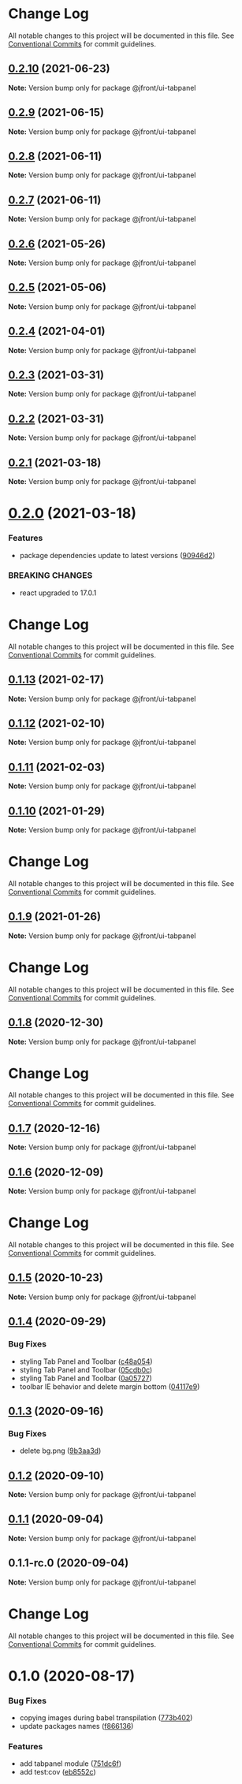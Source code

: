 # Change Log

All notable changes to this project will be documented in this file.
See [Conventional Commits](https://conventionalcommits.org) for commit guidelines.

## [0.2.10](https://github.com/Jepria/jfront-ui/compare/@jfront/ui-tabpanel@0.2.9...@jfront/ui-tabpanel@0.2.10) (2021-06-23)

**Note:** Version bump only for package @jfront/ui-tabpanel





## [0.2.9](https://github.com/Jepria/jfront-ui/compare/@jfront/ui-tabpanel@0.2.8...@jfront/ui-tabpanel@0.2.9) (2021-06-15)

**Note:** Version bump only for package @jfront/ui-tabpanel





## [0.2.8](https://github.com/Jepria/jfront-ui/compare/@jfront/ui-tabpanel@0.2.7...@jfront/ui-tabpanel@0.2.8) (2021-06-11)

**Note:** Version bump only for package @jfront/ui-tabpanel





## [0.2.7](https://github.com/Jepria/jfront-ui/compare/@jfront/ui-tabpanel@0.2.6...@jfront/ui-tabpanel@0.2.7) (2021-06-11)

**Note:** Version bump only for package @jfront/ui-tabpanel





## [0.2.6](https://github.com/Jepria/jfront-ui/compare/@jfront/ui-tabpanel@0.2.5...@jfront/ui-tabpanel@0.2.6) (2021-05-26)

**Note:** Version bump only for package @jfront/ui-tabpanel





## [0.2.5](https://github.com/Jepria/jfront-ui/compare/@jfront/ui-tabpanel@0.2.4...@jfront/ui-tabpanel@0.2.5) (2021-05-06)

**Note:** Version bump only for package @jfront/ui-tabpanel





## [0.2.4](https://github.com/Jepria/jfront-ui/compare/@jfront/ui-tabpanel@0.2.3...@jfront/ui-tabpanel@0.2.4) (2021-04-01)

**Note:** Version bump only for package @jfront/ui-tabpanel





## [0.2.3](https://github.com/Jepria/jfront-ui/compare/@jfront/ui-tabpanel@0.2.2...@jfront/ui-tabpanel@0.2.3) (2021-03-31)

**Note:** Version bump only for package @jfront/ui-tabpanel





## [0.2.2](https://github.com/Jepria/jfront-ui/compare/@jfront/ui-tabpanel@0.2.1...@jfront/ui-tabpanel@0.2.2) (2021-03-31)

**Note:** Version bump only for package @jfront/ui-tabpanel





## [0.2.1](https://github.com/Jepria/jfront-ui/compare/@jfront/ui-tabpanel@0.2.0...@jfront/ui-tabpanel@0.2.1) (2021-03-18)

**Note:** Version bump only for package @jfront/ui-tabpanel





# [0.2.0](https://github.com/Jepria/jfront-ui/compare/@jfront/ui-tabpanel@0.1.13...@jfront/ui-tabpanel@0.2.0) (2021-03-18)


### Features

* package dependencies update to latest versions ([90946d2](https://github.com/Jepria/jfront-ui/commit/90946d25fcb08fc77e4b143567963682f8ff3d2b))


### BREAKING CHANGES

* react upgraded to 17.0.1





# Change Log

All notable changes to this project will be documented in this file. See
[Conventional Commits](https://conventionalcommits.org) for commit guidelines.

## [0.1.13](https://github.com/Jepria/jfront-ui/compare/@jfront/ui-tabpanel@0.1.12...@jfront/ui-tabpanel@0.1.13) (2021-02-17)

**Note:** Version bump only for package @jfront/ui-tabpanel

## [0.1.12](https://github.com/Jepria/jfront-ui/compare/@jfront/ui-tabpanel@0.1.11...@jfront/ui-tabpanel@0.1.12) (2021-02-10)

**Note:** Version bump only for package @jfront/ui-tabpanel

## [0.1.11](https://github.com/Jepria/jfront-ui/compare/@jfront/ui-tabpanel@0.1.10...@jfront/ui-tabpanel@0.1.11) (2021-02-03)

**Note:** Version bump only for package @jfront/ui-tabpanel

## [0.1.10](https://github.com/Jepria/jfront-ui/compare/@jfront/ui-tabpanel@0.1.9...@jfront/ui-tabpanel@0.1.10) (2021-01-29)

**Note:** Version bump only for package @jfront/ui-tabpanel

# Change Log

All notable changes to this project will be documented in this file. See
[Conventional Commits](https://conventionalcommits.org) for commit guidelines.

## [0.1.9](https://github.com/Jepria/jfront-ui/compare/@jfront/ui-tabpanel@0.1.8...@jfront/ui-tabpanel@0.1.9) (2021-01-26)

**Note:** Version bump only for package @jfront/ui-tabpanel

# Change Log

All notable changes to this project will be documented in this file. See
[Conventional Commits](https://conventionalcommits.org) for commit guidelines.

## [0.1.8](https://github.com/Jepria/jfront-ui/compare/@jfront/ui-tabpanel@0.1.7...@jfront/ui-tabpanel@0.1.8) (2020-12-30)

**Note:** Version bump only for package @jfront/ui-tabpanel

# Change Log

All notable changes to this project will be documented in this file. See
[Conventional Commits](https://conventionalcommits.org) for commit guidelines.

## [0.1.7](https://github.com/Jepria/jfront-ui/compare/@jfront/ui-tabpanel@0.1.6...@jfront/ui-tabpanel@0.1.7) (2020-12-16)

**Note:** Version bump only for package @jfront/ui-tabpanel

## [0.1.6](https://github.com/Jepria/jfront-ui/compare/@jfront/ui-tabpanel@0.1.5...@jfront/ui-tabpanel@0.1.6) (2020-12-09)

**Note:** Version bump only for package @jfront/ui-tabpanel

# Change Log

All notable changes to this project will be documented in this file. See
[Conventional Commits](https://conventionalcommits.org) for commit guidelines.

## [0.1.5](https://github.com/Jepria/jfront-ui/compare/@jfront/ui-tabpanel@0.1.4...@jfront/ui-tabpanel@0.1.5) (2020-10-23)

**Note:** Version bump only for package @jfront/ui-tabpanel

## [0.1.4](https://github.com/Jepria/jfront-ui/compare/@jfront/ui-tabpanel@0.1.3...@jfront/ui-tabpanel@0.1.4) (2020-09-29)

### Bug Fixes

- styling Tab Panel and Toolbar
  ([c48a054](https://github.com/Jepria/jfront-ui/commit/c48a05462ceb1e45b3ea7190970a8b953593d1eb))
- styling Tab Panel and Toolbar
  ([05cdb0c](https://github.com/Jepria/jfront-ui/commit/05cdb0c975ac3b0de3f33f83cdd385d2e1fa6db3))
- styling Tab Panel and Toolbar
  ([0a05727](https://github.com/Jepria/jfront-ui/commit/0a057278208377f7a4ce56960312982572f54697))
- toolbar IE behavior and delete margin bottom
  ([04117e9](https://github.com/Jepria/jfront-ui/commit/04117e907549c01a7e9bf6a3c93534317e91a7ba))

## [0.1.3](https://github.com/Jepria/jfront-ui/compare/@jfront/ui-tabpanel@0.1.2...@jfront/ui-tabpanel@0.1.3) (2020-09-16)

### Bug Fixes

- delete bg.png
  ([9b3aa3d](https://github.com/Jepria/jfront-ui/commit/9b3aa3d30e1a66f2cdef61f37761b943ad904a64))

## [0.1.2](https://github.com/Jepria/jfront-ui/compare/@jfront/ui-tabpanel@0.1.1...@jfront/ui-tabpanel@0.1.2) (2020-09-10)

**Note:** Version bump only for package @jfront/ui-tabpanel

## [0.1.1](https://github.com/Jepria/jfront-ui/compare/@jfront/ui-tabpanel@0.1.0...@jfront/ui-tabpanel@0.1.1) (2020-09-04)

**Note:** Version bump only for package @jfront/ui-tabpanel

## 0.1.1-rc.0 (2020-09-04)

**Note:** Version bump only for package @jfront/ui-tabpanel

# Change Log

All notable changes to this project will be documented in this file. See
[Conventional Commits](https://conventionalcommits.org) for commit guidelines.

# 0.1.0 (2020-08-17)

### Bug Fixes

- copying images during babel transpilation
  ([773b402](https://github.com/Jepria/jfront-components/commit/773b4022c35d4aadf8ae2897b39ddb4107a810b1))
- update packages names
  ([f866136](https://github.com/Jepria/jfront-components/commit/f866136a1ac3388a010816fe9cfffa75c91818b7))

### Features

- add tabpanel module
  ([751dc6f](https://github.com/Jepria/jfront-components/commit/751dc6fc71599390da17a9e625fd456dcf04baa0))
- add test:cov
  ([eb8552c](https://github.com/Jepria/jfront-components/commit/eb8552cda1ad5056ae62d665b31cf8ff6f0b760f))
